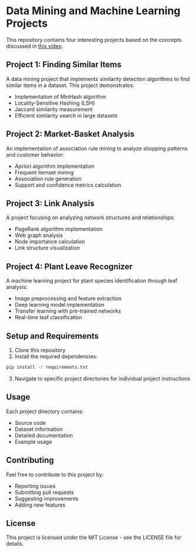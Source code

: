 # Data Mining and Machine Learning Projects

This repository contains four interesting projects based on the concepts discussed in [this video](https://www.youtube.com/watch?v=IfPJ6kyWb7U).

## Project 1: Finding Similar Items
A data mining project that implements similarity detection algorithms to find similar items in a dataset. This project demonstrates:
- Implementation of MinHash algorithm
- Locality-Sensitive Hashing (LSH)
- Jaccard similarity measurement
- Efficient similarity search in large datasets

## Project 2: Market-Basket Analysis
An implementation of association rule mining to analyze shopping patterns and customer behavior:
- Apriori algorithm implementation
- Frequent itemset mining
- Association rule generation
- Support and confidence metrics calculation

## Project 3: Link Analysis
A project focusing on analyzing network structures and relationships:
- PageRank algorithm implementation
- Web graph analysis
- Node importance calculation
- Link structure visualization

## Project 4: Plant Leave Recognizer
A machine learning project for plant species identification through leaf analysis:
- Image preprocessing and feature extraction
- Deep learning model implementation
- Transfer learning with pre-trained networks
- Real-time leaf classification

## Setup and Requirements
1. Clone this repository
2. Install the required dependencies:
```bash
pip install -r requirements.txt
```
3. Navigate to specific project directories for individual project instructions

## Usage
Each project directory contains:
- Source code
- Dataset information
- Detailed documentation
- Example usage

## Contributing
Feel free to contribute to this project by:
- Reporting issues
- Submitting pull requests
- Suggesting improvements
- Adding new features

## License
This project is licensed under the MIT License - see the LICENSE file for details.
